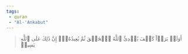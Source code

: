 ```yaml
---
tags: 
 - quran 
 - "Al-'Ankabut"
---
```


> أَوَلَمۡ يَرَوۡاْ كَيۡفَ يُبۡدِئُ ٱللَّهُ ٱلۡخَلۡقَ ثُمَّ يُعِيدُهُۥٓۚ إِنَّ ذَٰلِكَ عَلَى ٱللَّهِ يَسِيرٞ
